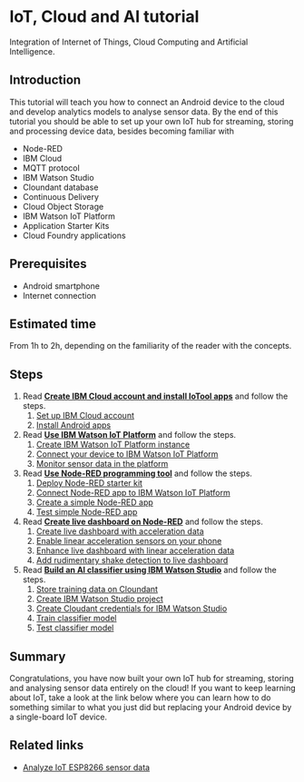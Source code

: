 # IoT, Cloud and AI tutorial

Integration of Internet of Things, Cloud Computing and Artificial Intelligence.

## Introduction

This tutorial will teach you how to connect an Android device to the cloud and develop analytics models to analyse sensor data.
By the end of this tutorial you should be able to set up your own IoT hub for streaming, storing and processing device data, besides becoming familiar with

* Node-RED
* IBM Cloud
* MQTT protocol
* IBM Watson Studio
* Cloundant database
* Continuous Delivery
* Cloud Object Storage
* IBM Watson IoT Platform
* Application Starter Kits
* Cloud Foundry applications

## Prerequisites

* Android smartphone
* Internet connection

## Estimated time

From 1h to 2h, depending on the familiarity of the reader with the concepts.

## Steps

1. Read [**Create IBM Cloud account and install IoTool apps**](tutorial/1-SETUP.md) and follow the steps.
    1. [Set up IBM Cloud account](tutorial/1-SETUP.md#set-up-ibm-cloud-account)
    1. [Install Android apps](tutorial/1-SETUP.md#install-android-apps)
1. Read [**Use IBM Watson IoT Platform**](tutorial/2-PLATFORM.md) and follow the steps.
    1. [Create IBM Watson IoT Platform instance](tutorial/2-PLATFORM.md#create-ibm-watson-iot-platform-instance)
    1. [Connect your device to IBM Watson IoT Platform](tutorial/2-PLATFORM.md#connect-your-device-to-ibm-watson-iot-platform)
    1. [Monitor sensor data in the platform](tutorial/2-PLATFORM.md#monitor-sensor-data-in-the-platform)
1. Read [**Use Node-RED programming tool**](tutorial/3-NODERED.md) and follow the steps.
    1. [Deploy Node-RED starter kit](tutorial/3-NODERED.md#deploy-node-red-starter-kit)
    1. [Connect Node-RED app to IBM Watson IoT Platform](tutorial/3-NODERED.md#connect-node-red-app-to-ibm-watson-iot-platform)
    1. [Create a simple Node-RED app](tutorial/3-NODERED.md#create-a-simple-node-red-app)
    1. [Test simple Node-RED app](tutorial/3-NODERED.md#test-simple-node-red-app)
1. Read [**Create live dashboard on Node-RED**](tutorial/4-DASHBOARD.md) and follow the steps.
    1. [Create live dashboard with acceleration data](tutorial/4-DASHBOARD.md#create-live-dashboard-with-acceleration-data)
    1. [Enable linear acceleration sensors on your phone](tutorial/4-DASHBOARD.md#enable-linear-acceleration-sensors-on-your-phone)
    1. [Enhance live dashboard with linear acceleration data](tutorial/4-DASHBOARD.md#enhance-live-dashboard-with-linear-acceleration-data)
    1. [Add rudimentary shake detection to live dashboard](tutorial/4-DASHBOARD.md#add-rudimentary-shake-detection-to-live-dashboard)
1. Read [**Build an AI classifier using IBM Watson Studio**](tutorial/5-MODEL.md) and follow the steps.
    1. [Store training data on Cloundant](tutorial/5-MODEL.md#store-training-data-on-cloundant)
    1. [Create IBM Watson Studio project](tutorial/5-MODEL.md#create-ibm-watson-studio-project)
    1. [Create Cloudant credentials for IBM Watson Studio](tutorial/5-MODEL.md#create-cloudant-credentials-for-ibm-watson-studio)
    1. [Train classifier model](tutorial/5-MODEL.md#train-classifier-model)
    1. [Test classifier model](tutorial/5-MODEL.md#test-classifier-model)
    <!-- 1. [Deploy classifier model](tutorial/5-MODEL.md#deploy-classifier-model) -->
    <!-- 1. [Consume classifier model](tutorial/5-MODEL.md#consume-classifier-model) -->

## Summary

Congratulations, you have now built your own IoT hub for streaming, storing and analysing sensor data entirely on the cloud!
If you want to keep learning about IoT, take a look at the link below where you can learn how to do something similar to what you just did but replacing your Android device by a single-board IoT device.

## Related links

* [Analyze IoT ESP8266 sensor data](https://developer.ibm.com/tutorials/connect-a-soil-sensor-send-data-to-the-cloud-cfc-starter-kit-1/)